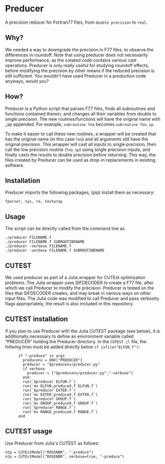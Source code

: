 # Preducer
A precision reducer for Fortran77 files, from `double precision` to `real`.

## Why?
We needed a way to downgrade the precision in F77 files, to observe the
differences in roundoff. Note that using preducer does not necessarily improve
performance, as the created code contains various cast operations. Preducer
is only really useful for studying roundoff effects, before modifying the
precision by other means if the reduced precision is still sufficient.
You wouldn't have used Preducer in a production code anyways, would you?

## How?
Preducer is a Python script that parses F77 files, finds all subroutines and
functions contained therein, and changes all their variables from double to
single precision. The new routines/functions will have the original name with
\_sp appended.  For example, `subroutine foo` becomes `subroutine foo_sp`.

To make it easier to call these new routines, a wrapper will be created that
has the original name (in this case `foo`) and all arguments still have the
original precision. This wrapper will cast all inputs to single precision, then
call the low precision routine (`foo_sp`) using single precision inputs, and
finally casts the results to double precision before returning. This way, the
files created by Preducer can be used as drop-in replacements in existing
software.

## Installation
Preducer imports the following packages, (pip) install them as necessary:
```
fparser, sys, re, textwrap
```

## Usage
The script can be directly called from the command line as
```
./preducer FILENAME.f
./preducer FILENAME.f SUBROUTINENAME
./preducer -verbose FILENAME.f
./preducer -verbose FILENAME.f SUBROUTINENAME
```

## CUTEST
We used preducer as part of a Julia wrapper for CUTEst optimization problems.
The Julia wrapper uses SIFDECODER to create a F77 file, after which we call
Preducer to modify the precision. Preducer is tested on the files that
SIFDECODER creates, and may break in various ways on other input files.
The Julia code was modified to call Preducer and pass verbosity flags
appropriately, the result is also included in this repository.

## CUTEST installation
If you plan to use Preducer with the Julia CUTEST package (see below), it is
additionally necessary to define an environment variable called "PREDUCER"
holding the Preducer directory. In the `CUTEST.jl` file, the follwing lines
must be added directly below `if isfile("ELFUN.f")`:
```
      if "-preduce" in args
        preducenv = ENV["PREDUCER"]
        preducer = "$preducenv/preducer.py"
        if verbose
          preducer = ["$preducenv/preducer.py","-verbose"]
        end
        run(`$preducer ELFUN.f`)
        run(`mv ELFUN_preduced.f ELFUN.f`)
        run(`$preducer EXTER.f`)
        run(`mv EXTER_preduced.f EXTER.f`)
        run(`$preducer GROUP.f`)
        run(`mv GROUP_preduced.f GROUP.f`)
        run(`$preducer RANGE.f`)
        run(`mv RANGE_preduced.f RANGE.f`)
      end
```

## CUTEST usage
Use Preducer from Julia's CUTEST as follows:
```
nlp = CUTEstModel("ROSENBR", "-preduce")
nlp = CUTEstModel("ROSENBR", verbose=true, "-preduce")
```
